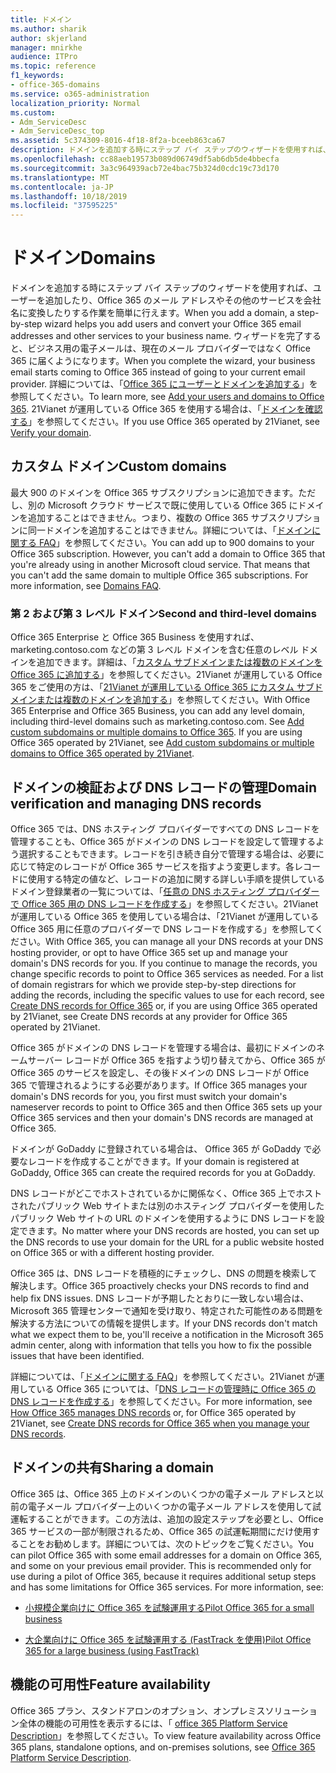 ```yaml
---
title: ドメイン
ms.author: sharik
author: skjerland
manager: mnirkhe
audience: ITPro
ms.topic: reference
f1_keywords:
- office-365-domains
ms.service: o365-administration
localization_priority: Normal
ms.custom:
- Adm_ServiceDesc
- Adm_ServiceDesc_top
ms.assetid: 5c374309-8016-4f18-8f2a-bceeb863ca67
description: ドメインを追加する時にステップ バイ ステップのウィザードを使用すれば、ユーザーを追加したり、Office 365 のメール アドレスやその他のサービスを会社名に変換したりする作業を簡単に行えます。 ウィザードを完了すると、ビジネス用の電子メールは、現在のメール プロバイダーではなく Office 365 に届くようになります。 詳細については、「Office 365 にユーザーとドメインを追加する」を参照してください。 21Vianet が運用している Office 365 を使用する場合は、「ドメインを確認する」を参照してください。
ms.openlocfilehash: cc88aeb19573b089d06749df5ab6db5de4bbecfa
ms.sourcegitcommit: 3a3c964939acb72e4bac75b324d0cdc19c73d170
ms.translationtype: MT
ms.contentlocale: ja-JP
ms.lasthandoff: 10/18/2019
ms.locfileid: "37595225"
---
```

# <a name="domains"></a><span data-ttu-id="c13eb-106">ドメイン</span><span class="sxs-lookup"><span data-stu-id="c13eb-106">Domains</span></span>

<span data-ttu-id="c13eb-107">ドメインを追加する時にステップ バイ ステップのウィザードを使用すれば、ユーザーを追加したり、Office 365 のメール アドレスやその他のサービスを会社名に変換したりする作業を簡単に行えます。</span><span class="sxs-lookup"><span data-stu-id="c13eb-107">When you add a domain, a step-by-step wizard helps you add users and convert your Office 365 email addresses and other services to your business name.</span></span> <span data-ttu-id="c13eb-108">ウィザードを完了すると、ビジネス用の電子メールは、現在のメール プロバイダーではなく Office 365 に届くようになります。</span><span class="sxs-lookup"><span data-stu-id="c13eb-108">When you complete the wizard, your business email starts coming to Office 365 instead of going to your current email provider.</span></span> <span data-ttu-id="c13eb-109">詳細については、「[Office 365 にユーザーとドメインを追加する](https://support.office.com/article/6383f56d-3d09-4dcb-9b41-b5f5a5efd611)」を参照してください。</span><span class="sxs-lookup"><span data-stu-id="c13eb-109">To learn more, see [Add your users and domains to Office 365](https://support.office.com/article/6383f56d-3d09-4dcb-9b41-b5f5a5efd611).</span></span> <span data-ttu-id="c13eb-110">21Vianet が運用している Office 365 を使用する場合は、「[ドメインを確認する](https://docs.microsoft.com/office365/admin/setup/add-domain)」を参照してください。</span><span class="sxs-lookup"><span data-stu-id="c13eb-110">If you use Office 365 operated by 21Vianet, see [Verify your domain](https://docs.microsoft.com/office365/admin/setup/add-domain).</span></span>
  
## <a name="custom-domains"></a><span data-ttu-id="c13eb-111">カスタム ドメイン</span><span class="sxs-lookup"><span data-stu-id="c13eb-111">Custom domains</span></span>

<span data-ttu-id="c13eb-p103">最大 900 のドメインを Office 365 サブスクリプションに追加できます。ただし、別の Microsoft クラウド サービスで既に使用している Office 365 にドメインを追加することはできません。つまり、複数の Office 365 サブスクリプションに同一ドメインを追加することはできません。詳細については、「[ドメインに関する FAQ](https://support.office.com/article/Domains-FAQ-1272bad0-4bd4-4796-8005-67d6fb3afc5a)」を参照してください。</span><span class="sxs-lookup"><span data-stu-id="c13eb-p103">You can add up to 900 domains to your Office 365 subscription. However, you can't add a domain to Office 365 that you're already using in another Microsoft cloud service. That means that you can't add the same domain to multiple Office 365 subscriptions. For more information, see [Domains FAQ](https://support.office.com/article/Domains-FAQ-1272bad0-4bd4-4796-8005-67d6fb3afc5a).</span></span>
  
### <a name="second-and-third-level-domains"></a><span data-ttu-id="c13eb-116">第 2 および第 3 レベル ドメイン</span><span class="sxs-lookup"><span data-stu-id="c13eb-116">Second and third-level domains</span></span>

<span data-ttu-id="c13eb-p104">Office 365 Enterprise と Office 365 Business を使用すれば、marketing.contoso.com などの第 3 レベル ドメインを含む任意のレベル ドメインを追加できます。詳細は、「[カスタム サブドメインまたは複数のドメインを Office 365 に追加する](https://docs.microsoft.com/office365/admin/setup/domains-faq)」を参照してください。21Vianet が運用している Office 365 をご使用の方は、「[21Vianet が運用している Office 365 にカスタム サブドメインまたは複数のドメインを追加する](https://docs.microsoft.com/office365/admin/setup/domains-faq)」を参照してください。</span><span class="sxs-lookup"><span data-stu-id="c13eb-p104">With Office 365 Enterprise and Office 365 Business, you can add any level domain, including third-level domains such as marketing.contoso.com. See [Add custom subdomains or multiple domains to Office 365](https://docs.microsoft.com/office365/admin/setup/domains-faq). If you are using Office 365 operated by 21Vianet, see [Add custom subdomains or multiple domains to Office 365 operated by 21Vianet](https://docs.microsoft.com/office365/admin/setup/domains-faq).</span></span>
  
## <a name="domain-verification-and-managing-dns-records"></a><span data-ttu-id="c13eb-120">ドメインの検証および DNS レコードの管理</span><span class="sxs-lookup"><span data-stu-id="c13eb-120">Domain verification and managing DNS records</span></span>

<span data-ttu-id="c13eb-p105">Office 365 では、DNS ホスティング プロバイダーですべての DNS レコードを管理することも、Office 365 がドメインの DNS レコードを設定して管理するよう選択することもできます。レコードを引き続き自分で管理する場合は、必要に応じて特定のレコードが Office 365 サービスを指すよう変更します。各レコードに使用する特定の値など、レコードの追加に関する詳しい手順を提供しているドメイン登録業者の一覧については、「[任意の DNS ホスティング プロバイダーで Office 365 用の DNS レコードを作成する](https://docs.microsoft.com/office365/admin/get-help-with-domains/create-dns-records-at-any-dns-hosting-provider)」を参照してください。21Vianet が運用している Office 365 を使用している場合は、「21Vianet が運用している Office 365 用に任意のプロバイダーで DNS レコードを作成する」を参照してください。</span><span class="sxs-lookup"><span data-stu-id="c13eb-p105">With Office 365, you can manage all your DNS records at your DNS hosting provider, or opt to have Office 365 set up and manage your domain's DNS records for you. If you continue to manage the records, you change specific records to point to Office 365 services as needed. For a list of domain registrars for which we provide step-by-step directions for adding the records, including the specific values to use for each record, see [Create DNS records for Office 365](https://docs.microsoft.com/office365/admin/get-help-with-domains/create-dns-records-at-any-dns-hosting-provider) or, if you are using Office 365 operated by 21Vianet, see Create DNS records at any provider for Office 365 operated by 21Vianet.</span></span> 
  
<span data-ttu-id="c13eb-124">Office 365 がドメインの DNS レコードを管理する場合は、最初にドメインのネームサーバー レコードが Office 365 を指すよう切り替えてから、Office 365 が Office 365 のサービスを設定し、その後ドメインの DNS レコードが Office 365 で管理されるようにする必要があります。</span><span class="sxs-lookup"><span data-stu-id="c13eb-124">If Office 365 manages your domain's DNS records for you, you first must switch your domain's nameserver records to point to Office 365 and then Office 365 sets up your Office 365 services and then your domain's DNS records are managed at Office 365.</span></span>
  
<span data-ttu-id="c13eb-125">ドメインが GoDaddy に登録されている場合は、 Office 365 が GoDaddy で必要なレコードを作成することができます。</span><span class="sxs-lookup"><span data-stu-id="c13eb-125">If your domain is registered at GoDaddy, Office 365 can create the required records for you at GoDaddy.</span></span> 
  
<span data-ttu-id="c13eb-126">DNS レコードがどこでホストされているかに関係なく、Office 365 上でホストされたパブリック Web サイトまたは別のホスティング プロバイダーを使用したパブリック Web サイトの URL のドメインを使用するように DNS レコードを設定できます。</span><span class="sxs-lookup"><span data-stu-id="c13eb-126">No matter where your DNS records are hosted, you can set up the DNS records to use your domain for the URL for a public website hosted on Office 365 or with a different hosting provider.</span></span> 
  
<span data-ttu-id="c13eb-127">Office 365 は、DNS レコードを積極的にチェックし、DNS の問題を検索して解決します。</span><span class="sxs-lookup"><span data-stu-id="c13eb-127">Office 365 proactively checks your DNS records to find and help fix DNS issues.</span></span> <span data-ttu-id="c13eb-128">DNS レコードが予期したとおりに一致しない場合は、Microsoft 365 管理センターで通知を受け取り、特定された可能性のある問題を解決する方法についての情報を提供します。</span><span class="sxs-lookup"><span data-stu-id="c13eb-128">If your DNS records don't match what we expect them to be, you'll receive a notification in the Microsoft 365 admin center, along with information that tells you how to fix the possible issues that have been identified.</span></span>
  
<span data-ttu-id="c13eb-129">詳細については、「[ドメインに関する FAQ](https://docs.microsoft.com/office365/admin/setup/domains-faq)」を参照してください。21Vianet が運用している Office 365 については、「[DNS レコードの管理時に Office 365 の DNS レコードを作成する](https://docs.microsoft.com/office365/admin/services-in-china/create-dns-records-when-you-manage-your-dns-records)」を参照してください。</span><span class="sxs-lookup"><span data-stu-id="c13eb-129">For more information, see [How Office 365 manages DNS records](https://docs.microsoft.com/office365/admin/setup/domains-faq) or, for Office 365 operated by 21Vianet, see [Create DNS records for Office 365 when you manage your DNS records](https://docs.microsoft.com/office365/admin/services-in-china/create-dns-records-when-you-manage-your-dns-records).</span></span>
  
## <a name="sharing-a-domain"></a><span data-ttu-id="c13eb-130">ドメインの共有</span><span class="sxs-lookup"><span data-stu-id="c13eb-130">Sharing a domain</span></span>

<span data-ttu-id="c13eb-p107">Office 365 は、Office 365 上のドメインのいくつかの電子メール アドレスと以前の電子メール プロバイダー上のいくつかの電子メール アドレスを使用して試運転することができます。この方法は、追加の設定ステップを必要とし、Office 365 サービスの一部が制限されるため、Office 365 の試運転期間にだけ使用することをお勧めします。詳細については、次のトピックをご覧ください。</span><span class="sxs-lookup"><span data-stu-id="c13eb-p107">You can pilot Office 365 with some email addresses for a domain on Office 365, and some on your previous email provider. This is recommended only for use during a pilot of Office 365, because it requires additional setup steps and has some limitations for Office 365 services. For more information, see:</span></span>
  
- [<span data-ttu-id="c13eb-134">小規模企業向けに Office 365 を試験運用する</span><span class="sxs-lookup"><span data-stu-id="c13eb-134">Pilot Office 365 for a small business</span></span>](https://support.office.com/article/39cee536-6a03-40cf-b9c1-f301bb6001d7)
    
- [<span data-ttu-id="c13eb-135">大企業向けに Office 365 を試験運用する (FastTrack を使用)</span><span class="sxs-lookup"><span data-stu-id="c13eb-135">Pilot Office 365 for a large business (using FastTrack)</span></span>](https://fasttrack.office.com/onboard)
    
## <a name="feature-availability"></a><span data-ttu-id="c13eb-136">機能の可用性</span><span class="sxs-lookup"><span data-stu-id="c13eb-136">Feature availability</span></span>

<span data-ttu-id="c13eb-137">Office 365 プラン、スタンドアロンのオプション、オンプレミスソリューション全体の機能の可用性を表示するには、「 [office 365 Platform Service Description](office-365-platform-service-description.md)」を参照してください。</span><span class="sxs-lookup"><span data-stu-id="c13eb-137">To view feature availability across Office 365 plans, standalone options, and on-premises solutions, see [Office 365 Platform Service Description](office-365-platform-service-description.md).</span></span>
  

